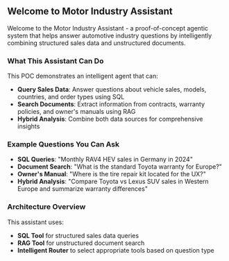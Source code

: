 ## Welcome to Motor Industry Assistant

Welcome to the Motor Industry Assistant - a proof-of-concept agentic system that helps answer automotive industry questions by intelligently combining structured sales data and unstructured documents.

### What This Assistant Can Do 

This POC demonstrates an intelligent agent that can:

- **Query Sales Data**: Answer questions about vehicle sales, models, countries, and order types using SQL
- **Search Documents**: Extract information from contracts, warranty policies, and owner's manuals using RAG
- **Hybrid Analysis**: Combine both data sources for comprehensive insights

### Example Questions You Can Ask

- **SQL Queries**: "Monthly RAV4 HEV sales in Germany in 2024"
- **Document Search**: "What is the standard Toyota warranty for Europe?"
- **Owner's Manual**: "Where is the tire repair kit located for the UX?"
- **Hybrid Analysis**: "Compare Toyota vs Lexus SUV sales in Western Europe and summarize warranty differences"

### Architecture Overview

This assistant uses:
- **SQL Tool** for structured sales data queries
- **RAG Tool** for unstructured document search
- **Intelligent Router** to select appropriate tools based on question type